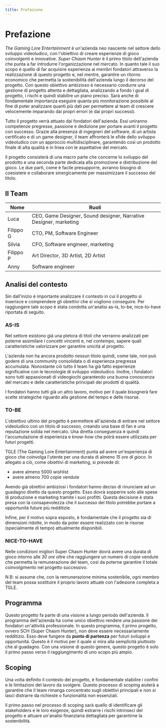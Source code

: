 ```yaml
---
title: Prefazione
---
```


# Prefazione

*The Gaming Lore Entertainment* è un'azienda neo nascente nel settore dello sviluppo videoludico, con l'obiettivo di creare esperienze di gioco coinvolgenti e innovative. *Super Chasm Hunter* è il primo titolo dell'azienda che punta a far introdurre l'organizzazione nel mercato. In quanto tale il suo scopo è quello di far acquisire esperienza ai membri fondatori attraverso la realizzazione di questo progetto e, nel mentre, garantire un ritorno economico che permetta la sostenibilità dell'azienda lungo il decorso del progetto. Con questo obiettivo ambizioso è necessario condurre una gestione di progetto attenta e dettagliata, analizzando a fondo i goal di progetto, i rischi e quindi stabilire un piano preciso. Sarà anche di fondamentale importanza eseguire quanta più monitorazione possibile al fine di poter analizzare quanti più dati per permettere al team di crescere velocemente imparando dai propri errori (e dai propri successi).

Tutto il progetto verrà attuato dai fondatori dell'azienda. Essi uniranno competenze pregresse, passione e dedizione per portare avanti il progetto con successo. Grazie alla presenza di ingegneri del software, di un artista certificato e di un game designer, il team affronterà le sfide dello sviluppo videoludico con un approccio multidisciplinare, garantendo così un prodotto finale di alta qualità e in linea con le aspettative del mercato.

Il progetto consisterà di una macro parte che concerne lo sviluppo del prodotto e una seconda parte dedicata alla promozione e distribuzione del gioco. Le due parti, come è facile presupporre, avranno bisogno di coesistere e collaborare sinergicamente per massimizzare il successo del titolo.

## Il Team

| Nome | Ruoli |
|------|-------|
| Luca | CEO, Game Designer, Sound designer, Narrative Designer, marketing |
| Filippo G | CTO, PM, Software Engineer |
| Silvia | CFO, Software engineer, marketing |
| Filippo P | Art Director, 3D Artist, 2D Artist |
| Anny | Software engineer |

## Analisi del contesto

Sin dall'inizio è importante analizzare il contesto in cui il progetto si inserisce e comprendere gli obiettivi che si vogliono conseguire. Per raggiungere tale scopo è stata condotta un'analisi as-is, to-be, nice-to-have riportata di seguito.

### AS-IS

Nel settore esistono già una pletora di titoli che verranno analizzati per poterne assimilare i concetti vincenti e, nel contempo, sapere quali caratteristiche valorizzare per garantire unicità al progetto.

L'azienda non ha ancora prodotto nessun titolo quindi, come tale, non può godere di una community consolidata o di esperienza pregressa accumulata. Nonostante ciò tutto il team ha già fatto esperienze significative con le tecnologie di sviluppo videoludico. Inoltre, i fondatori sono tutti appassionati di videogiochi garantendo una buona conoscenza del mercato e delle caratteristiche principali dei prodotti di qualità.

I fondatori hanno tutti già un altro lavoro, motivo per il quale bisognerà fare scelte strategiche riguardo alla gestione del tempo e delle risorse.

### TO-BE

L'obiettivo ultimo del progetto è permettere all'azienda di entrare nel settore videoludico con un titolo di successo, creando una base di fan e una reputazione solida nel mercato. Una diretta conseguenza è quindi l'accumulazione di esperienza e know-how che potrà essere utilizzata per futuri progetti.

TGLE (The Gaming Lore Entertainment) punta ad avere un'esperienza di gioco che coinvolga l'utente per una durata di almeno *15 ore di gioco*. In allegato a ciò, come obiettivi di marketing, si prevede di:

- avere almeno 5000 wishlist
- avere almeno 700 copie vendute

Avendo già obiettivi ambiziosi i fondatori hanno deciso di rinunciare ad un guadagno diretto da questo progetto. Esso dovrà sopperire solo alle spese di produzione e marketing tramite i suoi profitti. Questa decisione è stata presa con la consapevolezza che il successo del titolo potrebbe portare a opportunità future più redditizie.

Infine, per il motivo sopra esposto, è fondamentale che il progetto sia di dimensioni ridotte, in modo da poter essere realizzato con le risorse (specialmente di tempo) attualmente disponibili.

### NICE-TO-HAVE

Nelle condizioni migliori Super Chasm Hunter dovrà avere una durata di gioco intorno alle *30 ore* oltre che raggiungere un numero di copie vendute che permetta la remunerazione del team, così da poterne garantire il totale coinvolgimento nel progetto successivo.

N.B: si assume che, con la remunerazione minima sostenibile, ogni membro del team possa sostituire il proprio lavoro attuale con l'adesione completa a TGLE.

## Programma

Questo progetto fa parte di una visione a lungo periodo dell'azienda. Il programma dell'azienda ha come unico obiettivo rendere una passione dei fondatori un'attività professionale. In questo programma, il primo progetto, ovvero SCH (Super Chasm Hunter), non deve essere necessariamente redditizio. Esso deve fungere da **punto di partenza** per futuri sviluppi e opportunità. Questo è il motivo per il quale si mira alla semplicità piuttosto che al guadagno. Con una visione di questo genere, questo progetto è solo il primo passo verso il raggiungimento di uno scopo più ampio.

## Scoping

Una volta definito il contesto del progetto, è fondamentale stabilire i confini e le limitazioni del lavoro da svolgere. Questo processo di scoping aiuterà a garantire che il team rimanga concentrato sugli obiettivi principali e non si lasci distrarre da richieste o funzionalità non essenziali.

Il primo passo nel processo di scoping sarà quello di identificare gli stakeholders e le loro esigenze, quindi estrarre i rischi intrinseci del progetto e attuare un'analisi finanziaria dettagliata per garantirne la sostenibilità.